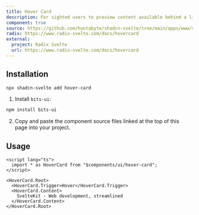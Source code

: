 ```yaml
---
title: Hover Card
description: For sighted users to preview content available behind a link.
component: true
source: https://github.com/huntabyte/shadcn-svelte/tree/main/apps/www/src/lib/components/ui/hover-card
radix: https://www.radix-svelte.com/docs/hovercard
external:
  project: Radix Svelte
  url: https://www.radix-svelte.com/docs/hovercard
---
```


<script>
  import { ComponentPreview, ManualInstall } from '$lib/components/docs';
</script>

<ComponentPreview name="hover-card-demo">

<div />

</ComponentPreview>

## Installation

```bash
npx shadcn-svelte add hover-card
```

<ManualInstall>

1. Install `bits-ui`:

```bash
npm install bits-ui
```

2. Copy and paste the component source files linked at the top of this page into your project.

</ManualInstall>

## Usage

```svelte
<script lang="ts">
  import * as HoverCard from "$components/ui/hover-card";
</script>

<HoverCard.Root>
  <HoverCard.Trigger>Hover</HoverCard.Trigger>
  <HoverCard.Content>
    SvelteKit - Web development, streamlined
  </HoverCard.Content>
</HoverCard.Root>
```
